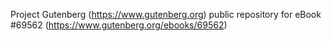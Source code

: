 Project Gutenberg (https://www.gutenberg.org) public repository for
eBook #69562 (https://www.gutenberg.org/ebooks/69562)
